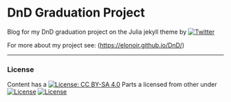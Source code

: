 # DnD Graduation Project

Blog for my DnD graduation project on the Julia jekyll theme by [![Twitter](https://img.shields.io/badge/kuoa-<3-66BAB7.svg)](https://github.com/kuoa)

For more about my project see: (https://elonoir.github.io/DnD/)

---------------------------
### License 
Content has a [![License: CC BY-SA 4.0](https://img.shields.io/badge/License-CC%20BY--SA%204.0-lightgrey.svg)](https://creativecommons.org/licenses/by-sa/4.0/)
Parts a licensed from other under [![License](https://img.shields.io/npm/l/express.svg)](https://github.com/kuoa/julia/blob/master/LICENSE)
 [![License](https://img.shields.io/npm/l/express.svg)](https://github.com/kuoa/julia/blob/master/LICENSE)
